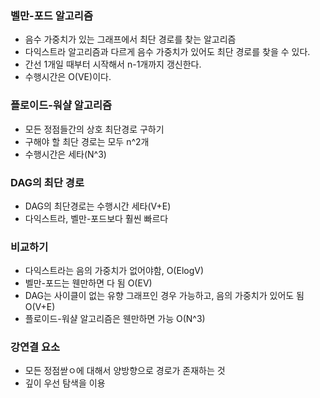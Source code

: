 ### 벨만-포드 알고리즘
- 음수 가중치가 있는 그래프에서 최단 경로를 찾는 알고리즘
- 다익스트라 알고리즘과 다르게 음수 가중치가 있어도 최단 경로를 찾을 수 있다.
- 간선 1개일 때부터 시작해서 n-1개까지 갱신한다.
- 수행시간은 O(VE)이다.

### 플로이드-워샬 알고리즘
* 모든 정점들간의 상호 최단경로 구하기
* 구해야 할 최단 경로는 모두 n^2개
* 수행시간은 세타(N^3)

### DAG의 최단 경로
* DAG의 최단경로는 수행시간 세타(V+E)
* 다익스트라, 벨만-포드보다 훨씬 빠르다

### 비교하기
* 다익스트라는 음의 가중치가 없어야함, O(ElogV)
* 벨만-포드는 웬만하면 다 됨 O(EV)
* DAG는 사이클이 없는 유향 그래프인 경우 가능하고, 음의 가중치가 있어도 됨 O(V+E)
* 플로이드-워샬 알고리즘은 웬만하면 가능 O(N^3)

### 강연결 요소
* 모든 정점싿ㅇ에 대해서 양방향으로 경로가 존재하는 것
* 깊이 우선 탐색을 이용
